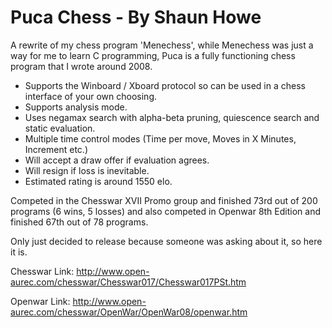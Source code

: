 # Puca Chess - By Shaun Howe

A rewrite of my chess program 'Menechess', while Menechess was just a way for me to learn C programming, Puca is a fully functioning chess program that I wrote around 2008.

* Supports the Winboard / Xboard protocol so can be used in a chess interface of your own choosing.
* Supports analysis mode.
* Uses negamax search with alpha-beta pruning, quiescence search and static evaluation.
* Multiple time control modes (Time per move, Moves in X Minutes, Increment etc.)
* Will accept a draw offer if evaluation agrees.
* Will resign if loss is inevitable.
* Estimated rating is around 1550 elo.

Competed in the Chesswar XVII Promo group and finished 73rd out of 200 programs (6 wins, 5 losses) and also competed in Openwar 8th Edition and finished 67th out of 78 programs.

Only just decided to release because someone was asking about it, so here it is.

Chesswar Link: http://www.open-aurec.com/chesswar/Chesswar017/Chesswar017PSt.htm

Openwar Link: http://www.open-aurec.com/chesswar/OpenWar/OpenWar08/openwar.htm
